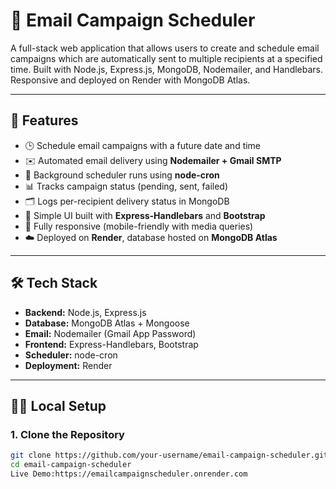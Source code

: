 # 📧 Email Campaign Scheduler

A full-stack web application that allows users to create and schedule email campaigns which are automatically sent to multiple recipients at a specified time. Built with Node.js, Express.js, MongoDB, Nodemailer, and Handlebars. Responsive and deployed on Render with MongoDB Atlas.

---

## 🚀 Features

- 🕒 Schedule email campaigns with a future date and time
- ✉️ Automated email delivery using **Nodemailer + Gmail SMTP**
- 🔁 Background scheduler runs using **node-cron**
- 📊 Tracks campaign status (pending, sent, failed)
- 🗂 Logs per-recipient delivery status in MongoDB
- 🧾 Simple UI built with **Express-Handlebars** and **Bootstrap**
- 📱 Fully responsive (mobile-friendly with media queries)
- ☁️ Deployed on **Render**, database hosted on **MongoDB Atlas**

---

## 🛠️ Tech Stack

- **Backend:** Node.js, Express.js
- **Database:** MongoDB Atlas + Mongoose
- **Email:** Nodemailer (Gmail App Password)
- **Frontend:** Express-Handlebars, Bootstrap
- **Scheduler:** node-cron
- **Deployment:** Render

---

## 🧑‍💻 Local Setup

### 1. Clone the Repository

```bash
git clone https://github.com/your-username/email-campaign-scheduler.git
cd email-campaign-scheduler
Live Demo:https://emailcampaignscheduler.onrender.com
